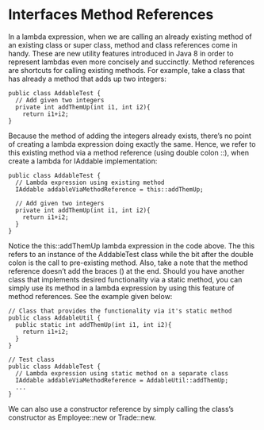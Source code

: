 # Interfaces Method References

In a lambda expression, when we are calling an already existing method of an existing class or super class, method and class references come in handy. These are new utility features introduced in Java 8 in order to represent lambdas even more concisely and succinctly. Method references are shortcuts for calling existing methods. For example, take a class that has already a method that adds up two integers:

```
public class AddableTest {
  // Add given two integers
  private int addThemUp(int i1, int i2){
    return i1+i2;
}
```

Because the method of adding the integers already exists, there’s no point of creating a lambda expression doing exactly the same. Hence, we refer to this existing method via a method reference (using double colon ::), when create a lambda for IAddable implementation:

```
public class AddableTest {
  // Lambda expression using existing method
  IAddable addableViaMethodReference = this::addThemUp;

  // Add given two integers
  private int addThemUp(int i1, int i2){
    return i1+i2;
  }
}
```

Notice the this::addThemUp lambda expression in the code above. The this refers to an instance of the AddableTest class while the bit after the double colon is the call to pre-existing method. Also, take a note that the method reference doesn’t add the braces () at the end. Should you have another class that implements desired functionality via a static method, you can simply use its method in a lambda expression by using this feature of method references. See the example given below:

```
// Class that provides the functionality via it's static method
public class AddableUtil {
  public static int addThemUp(int i1, int i2){
    return i1+i2;
  }
}

// Test class
public class AddableTest {
  // Lambda expression using static method on a separate class
  IAddable addableViaMethodReference = AddableUtil::addThemUp;
  ...
}
```

We can also use a constructor reference by simply calling the class’s constructor as Employee::new or Trade::new.
